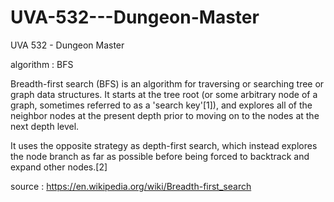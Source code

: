 # UVA-532---Dungeon-Master
UVA 532 - Dungeon Master

algorithm : BFS

Breadth-first search (BFS) is an algorithm for traversing or searching tree or graph data structures. 
It starts at the tree root (or some arbitrary node of a graph, sometimes referred to as a 'search key'[1]), 
and explores all of the neighbor nodes at the present depth prior to moving on to the nodes at the next depth level.

It uses the opposite strategy as depth-first search, 
which instead explores the node branch as far as possible before being forced to backtrack and expand other nodes.[2]

source : https://en.wikipedia.org/wiki/Breadth-first_search
